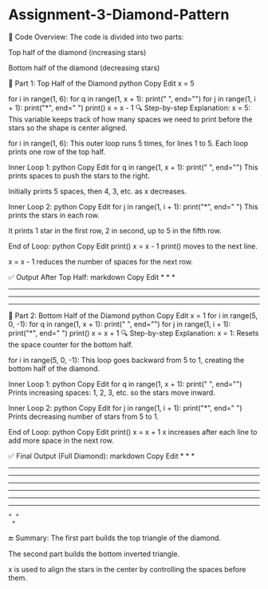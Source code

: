 # Assignment-3-Diamond-Pattern

🔹 Code Overview:
The code is divided into two parts:

Top half of the diamond (increasing stars)

Bottom half of the diamond (decreasing stars)

🔸 Part 1: Top Half of the Diamond
python
Copy
Edit
x = 5

for i in range(1, 6):
    for q in range(1, x + 1):
        print(" ", end="")
    for j in range(1, i + 1):
        print("*", end=" ")
    print()
    x = x - 1
🔍 Step-by-step Explanation:
x = 5: This variable keeps track of how many spaces we need to print before the stars so the shape is center aligned.

for i in range(1, 6):
This outer loop runs 5 times, for lines 1 to 5. Each loop prints one row of the top half.

Inner Loop 1:
python
Copy
Edit
for q in range(1, x + 1):
    print(" ", end="")
This prints spaces to push the stars to the right.

Initially prints 5 spaces, then 4, 3, etc. as x decreases.

Inner Loop 2:
python
Copy
Edit
for j in range(1, i + 1):
    print("*", end=" ")
This prints the stars in each row.

It prints 1 star in the first row, 2 in second, up to 5 in the fifth row.

End of Loop:
python
Copy
Edit
print()
x = x - 1
print() moves to the next line.

x = x - 1 reduces the number of spaces for the next row.

✅ Output After Top Half:
markdown
Copy
Edit
     * 
    * * 
   * * * 
  * * * * 
 * * * * * 
🔸 Part 2: Bottom Half of the Diamond
python
Copy
Edit
x = 1
for i in range(5, 0, -1):
    for q in range(1, x + 1):
        print(" ", end="")
    for j in range(1, i + 1):
        print("*", end=" ")
    print()
    x = x + 1
🔍 Step-by-step Explanation:
x = 1: Resets the space counter for the bottom half.

for i in range(5, 0, -1):
This loop goes backward from 5 to 1, creating the bottom half of the diamond.

Inner Loop 1:
python
Copy
Edit
for q in range(1, x + 1):
    print(" ", end="")
Prints increasing spaces: 1, 2, 3, etc. so the stars move inward.

Inner Loop 2:
python
Copy
Edit
for j in range(1, i + 1):
    print("*", end=" ")
Prints decreasing number of stars from 5 to 1.

End of Loop:
python
Copy
Edit
print()
x = x + 1
x increases after each line to add more space in the next row.

✅ Final Output (Full Diamond):
markdown
Copy
Edit
     * 
    * * 
   * * * 
  * * * * 
 * * * * * 
 * * * * * 
  * * * * 
   * * * 
    * * 
     * 
🔚 Summary:
The first part builds the top triangle of the diamond.

The second part builds the bottom inverted triangle.

x is used to align the stars in the center by controlling the spaces before them.
